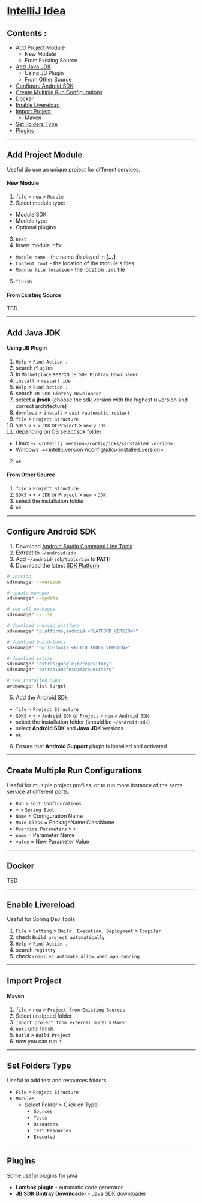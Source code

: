 # **[IntelliJ Idea](https://www.jetbrains.com/idea/)**

## Contents :

- [Add Project Module](#add-project-module)
  - New Module
  - From Existing Source
- [Add Java JDK](#add-java-jdk)
  - Using JB Plugin
  - From Other Source
- [Configure Android SDK](#configure-android-sdk)
- [Create Multiple Run Configurations](#create-multiple-run-configurations)
- [Docker](#docker)
- [Enable Livereload](#enable-livereload)
- [Import Project](#import-project)
  - Maven
- [Set Folders Type](#set-folders-type)
- [Plugins](#plugins)

---

## Add Project Module

Useful do use an unique project for different services.

#### New Module

1. `file` > `new` > `Module`
2. Select module type:
  - Module SDK
  - Module type
  - Optional plugins
3. `next`
4. Insert module info:
  - `Module name` - the name displayed in **[...]**
  - `Content root` - the location of the module's files
  - `Module file location` - the location `.iml` file
5. `finish`

#### From Existing Source

TBD

---

## Add Java JDK

#### Using JB Plugin

1. `Help` > `Find Action..`
2. search `Plugins`
3. in `Marketplace` search `JB SDK Bintray Downloader`
4. `install` > `restart ide`
5. `Help` > `Find Action..`
6. search `JB SDK Bintray Downloader`
7. select a **jbsdk** (choose the sdk version with the highest **u** version and correct architecture)
8. `download` > `install` > `exit` >`automatic restart`
9. `file` > `Project Structure`
0. `SDKS` > `+` > `JDK` or `Project` > `new` > `JDK`
1. depending on OS select sdk folder:
  - Linux `~/.<intellij_version>/config/jdks/<installed_version>`
  - Windows `~\<intellij_version>\config\jdks\<installed_version>
2. `ok`


#### From Other Source

1. `file` > `Project Structure`
2. `SDKS` > `+` > `JDK` or `Project` > `new` > `JDK`
3. select the installation folder
4. `ok`

---

## Configure Android SDK

1. Download [Android Studio Command Line Tools](https://developer.android.com/studio#command-tools)
2. Extract to `~/android-sdk`
3. Add `~/android-sdk/tools/bin` to **PATH**
4. Download the latest [SDK Platform](https://developer.android.com/studio/releases/platforms)

  ```bash
  # version
  sdkmanager --version

  # update manager
  sdkmanager --update

  # see all packages
  sdkmanager --list

  # download android platform
  sdkmanager "platforms;android-<PLATFORM_VERSION>"

  # download build-tools
  sdkmanager "build-tools;<BUILD_TOOLS_VERSION>"

  # download extras
  sdkmanager "extras;google;m2repository"
  sdkmanager "extras;android;m2repository"

  # see installed SDKs
  avdmanager list target
  ```
5. Add the Android SDk
  - `file` > `Project Structure`
  - `SDKS` > `+` > `Android SDK` or `Project` > `new` > `Android SDK`
  - select the installation folder (should be `~/android-sdk`)
  - select **Android SDK** and **Java JDK** versions
  - `ok`
6. Ensure that **Android Support** plugin is installed and activated

---
## Create Multiple Run Configurations

Useful for multiple project profiles, or to run more instance of the same service at different ports.

- `Run` > `Edit Configurations`
- `+` > `Spring Boot`
- `Name` = Configuration Name
- `Main Class` = PackageName.ClassName
- `Override Parameters` > `+`
- `name` = Parameter Name
- `value` = New Parameter Value

---

## Docker

TBD

---

## Enable Livereload

Useful for Spring Dev Tools

1. `File` > `Setting` > `Build, Execution, Deployment` > `Compiler`
2. check `Build project automatically`
3. `Help` > `Find Action..`
4. search `registry`
5. check `compiler.automake.allow.when.app.running`

---

## Import Project

####  Maven

1. `file` > `new` > `Project from Existing Sources`
2. Select unzipped folder
3. `Import project from external model` > `Maven`
4. `next` until finish
7. `build` > `Build Project`
8. now you can run it

---

## Set Folders Type

Useful to add test and resources folders.

- `File` > `Project Structure`
- `Modules`
    - Select Folder > Click on Type:
        - `Sources`
        - `Tests`
        - `Resources`
        - `Test Resources`
        - `Executed`

---

## Plugins

Some useful plugins for java

- **Lombok plugin** - automatic code generator
- **JB SDK Bintray Downloader** - Java SDK downloader
